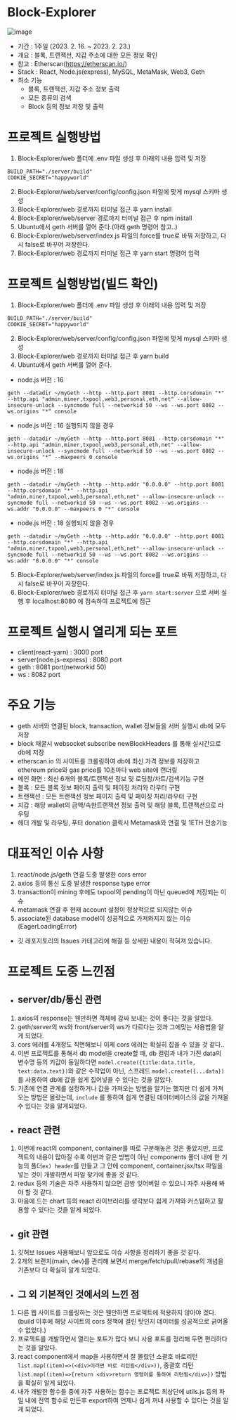 # Block-Explorer
![image](https://github.com/efforthye/Block-Explorer/assets/111038259/15c2260f-5049-47f8-aac2-3138afecf232)
- 기간 : 1주일 (2023. 2. 16. ~ 2023. 2. 23.)
- 개요 : 블록, 트랜잭션, 지갑 주소에 대한 모든 정보 확인
- 참고 : Etherscan(https://etherscan.io/)
- Stack : React, Node.js(express), MySQL, MetaMask, Web3, Geth
- 최소 기능
  - 블록, 트랜잭션, 지갑 주소 정보 출력
  - 모든 종류의 검색
  - Block 등의 정보 저장 및 출력

# 프로젝트 실행방법  
1. Block-Explorer/web 폴더에 .env 파일 생성 후 아래의 내용 입력 및 저장
```
BUILD_PATH="./server/build"
COOKIE_SECRET="happyworld"
```
2. Block-Explorer/web/server/config/config.json 파일에 맞게 mysql 스키마 생성
3. Block-Explorer/web 경로까지 터미널 접근 후 yarn install
4. Block-Explorer/web/server 경로까지 터미널 접근 후 npm install
5. Ubuntu에서 geth 서버를 열어 준다.(아래 geth 명령어 참고..)
6. Block-Explorer/web/server/index.js 파일의 force를 true로 바꿔 저장하고, 다시 false로 바꾸어 저장한다.
7. Block-Explorer/web 경로까지 터미널 접근 후 yarn start 명령어 입력


# 프로젝트 실행방법(빌드 확인)
1. Block-Explorer/web 폴더에 .env 파일 생성 후 아래의 내용 입력 및 저장
```
BUILD_PATH="./server/build"
COOKIE_SECRET="happyworld" 
```
2. Block-Explorer/web/server/config/config.json 파일에 맞게 mysql 스키마 생성
3. Block-Explorer/web 경로까지 터미널 접근 후 yarn build
4. Ubuntu에서 geth 서버를 열어 준다.
- node.js 버전 : 16
```
geth --datadir ~/myGeth --http --http.port 8081 --http.corsdomain "*" --http.api "admin,miner,txpool,web3,personal,eth,net" --allow-insecure-unlock --syncmode full --networkid 50 --ws --ws.port 8082 --ws.origins "*“ console
```
- node.js 버전 : 16 실행되지 않을 경우
```
geth --datadir ~/myGeth --http --http.port 8081 --http.corsdomain "*" --http.api "admin,miner,txpool,web3,personal,eth,net" --allow-insecure-unlock --syncmode full --networkid 50 --ws --ws.port 8082 --ws.origins "*“ --maxpeers 0 console
```
- node.js 버전 : 18
```
geth --datadir ~/myGeth --http --http.addr "0.0.0.0" --http.port 8081 --http.corsdomain "*" --http.api "admin,miner,txpool,web3,personal,eth,net" --allow-insecure-unlock --syncmode full --networkid 50 --ws --ws.port 8082 --ws.origins --ws.addr "0.0.0.0" --maxpeers 0 "*" console
```
- node.js 버전 : 18 실행되지 않을 경우
```
geth --datadir ~/myGeth --http --http.addr "0.0.0.0" --http.port 8081 --http.corsdomain "*" --http.api "admin,miner,txpool,web3,personal,eth,net" --allow-insecure-unlock --syncmode full --networkid 50 --ws --ws.port 8082 --ws.origins --ws.addr "0.0.0.0" "*" console
```
5. Block-Explorer/web/server/index.js 파일의 force를 true로 바꿔 저장하고, 다시 false로 바꾸어 저장한다.
6. Block-Explorer/web 경로까지 터미널 접근 후 ```yarn start:server``` 으로 서버 실행 후 localhost:8080 에 접속하여 프로젝트에 접근


# 프로젝트 실행시 열리게 되는 포트
- client(react-yarn) : 3000 port
- server(node.js-express) : 8080 port
- geth : 8081 port(networkid 50)
- ws : 8082 port

# 주요 기능
- geth 서버와 연결된 block, transaction, wallet 정보들을 서버 실행시 db에 모두 저장
- block 채굴시 websocket subscribe newBlockHeaders 를 통해 실시간으로 db에 저장
- etherscan.io 의 사이트를 크롤링하여 db에 최신 가격 정보를 저장하고 
  ethereum price와 gas price를 10초마다 web site에 랜더링
- 메인 화면 : 최신 6개의 블록/트랜잭션 정보 및 로딩창/차트/검색기능 구현
- 블록 : 모든 블록 정보 페이지 출력 및 페이징 처리와 라우터 구현
- 트랜잭션 : 모든 트랜잭션 정보 페이지 출력 및 페이징 처리/라우터 구현
- 지갑 : 해당 wallet의 금액/속한트랜잭션 정보 출력 및 해당 블록, 트랜잭션으로 라우팅
- 헤더 개발 및 라우팅, 푸터 donation 클릭시 Metamask와 연결 및 1ETH 전송기능


# 대표적인 이슈 사항
1. react/node.js/geth 연결 도중 발생한 cors error
2. axios 등의 통신 도중 발생한 response type error
3. transaction이 mining 후에도 txpool의 pending이 아닌 queued에 저장되는 이슈
4. metamask 연결 후 현재 account 설정이 정상적으로 되지않는 이슈
5. associate된 database model이 성공적으로 가져와지지 않는 이슈(EagerLoadingError)
- 깃 레포지토리의 Issues 카테고리에 해결 등 상세한 내용이 적혀져 있습니다.

# 프로젝트 도중 느낀점
- ## server/db/통신 관련
1. axios의 response는 웬만하면 객체에 감싸 보내는 것이 좋다는 것을 알았다.
2. geth/server의 ws와 front/server의 ws가 다르다는 것과 그에맞는 사용법을 알게 되었다.
3. cors 에러를 4개정도 직면해보니 이제 cors 에러는 확실히 잡을 수 있을 것 같다..
4. 이번 프로젝트를 통해서 db model을 create할 때, db 컬럼과 내가 가진 data의 변수명 등의 키값이 동일하다면 ```model.create({title:data.title, text:data.text})```와 같은 수작업이 아닌, 스프레드 ```model.create({...data})``` 를 사용하여 db에 값을 쉽게 집어넣을 수 있다는 것을 알았다.
5. 기존에 연결 관계를 설정하거나 값을 가져오는 방법을 알기는 했지만 더 쉽게 가져오는 방법은 몰랐는데, ```include``` 를 통하여 쉽게 연결된 데이터베이스의 값을 가져올 수 있다는 것을 알게되었다.
- ## react 관련
1. 이번에 react의 component, container를 따로 구분해놓은 것은 좋았지만, 프로젝트의 내용이 많아질 수록 이번과 같은 방법이 아닌 components 폴더 내에 한 기능의 폴더`ex) header`를 만들고 그 안에 component, container.jsx/tsx 파일을 넣는 것이 개발하면서 파일 찾기에 좋을 것 같다.
2. redux 등의 기술은 자주 사용하지 않으면 금방 잊어버릴 수 있으니 자주 사용해 봐야 할 것 같다.
3. 마음에 드는 chart 등의 react 라이브러리를 생각보다 쉽게 가져와 커스텀하고 활용할 수 있다는 것을 알게 되었다.
- ## git 관련
1. 깃허브 Issues 사용해보니 앞으로도 이슈 사항을 정리하기 좋을 것 같다.
2. 2개의 브랜치(main, dev)를 관리해 보면서 merge/fetch/pull/rebase의 개념을 기존보다 더 확실히 알게 되었다.
- ## 그 외 기본적인 것에서의 느낀 점
1. 다른 웹 사이트를 크롤링하는 것은 웬만하면 프로젝트에 적용하지 않아야 겠다. (build 이후에 해당 사이트의 cors 정책에 걸린 탓인지 데이터를 성공적으로 긁어올 수 없었다.)
2. 프로젝트를 개발하면서 열리는 포트가 많다 보니 사용 포트를 정리해 두면 편리하다는 것을 알았다.
3. react component에서 map을 사용하면서 잘 몰랐던 소괄호 바로리턴`list.map((item)=>(<div>이러면 바로 리턴됨</div>))`, 중괄호 리턴`list.map((item)=>{return <div>return 명령어를 통하여 리턴됨</div>})` 방법을 확실히 알게 되었다.
4. 내가 개발한 함수들 중에 자주 사용하는 함수는 프로젝트 최상단에 utils.js 등의 파일 내에 전역 함수로 만든후 export하여 언제나 쉽게 꺼내 사용할 수 있다는 것을 알게 되었다.

